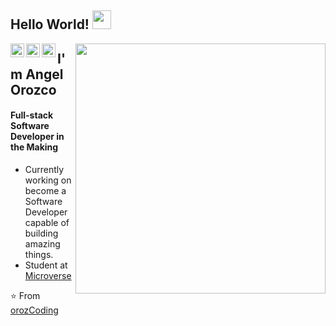 ## Hello World! <img src="https://raw.githubusercontent.com/iampavangandhi/iampavangandhi/master/gifs/Hi.gif" width="30px"></h2>
<a href="https://twitter.com/orozCoding">
  <img align="left" alt="Angel's Twitter" width="22px" src="https://cdn.jsdelivr.net/npm/simple-icons@v3/icons/twitter.svg" />
</a>
<a href="https://www.linkedin.com/in/angel-orozco-652230228/">
  <img align="left" alt="Angel's Linkdein" width="22px" src="https://cdn.jsdelivr.net/npm/simple-icons@v3/icons/linkedin.svg" />
</a>
<a href="https://github.com/orozCoding">
  <img align="left" alt="Angel's GitHub" width="22px" src="https://cdn.jsdelivr.net/npm/simple-icons@v3/icons/github.svg" />
</a>

[<img align="right" width="400" src="https://github-readme-stats.vercel.app/api?username=orozCoding&show_icons=true"/>](https://github.com/orozCoding/)

## I'm Angel Orozco
#### Full-stack Software Developer in the Making

- Currently working on become a Software Developer capable of building amazing things.
- Student at [Microverse]([https://](https://www.microverse.org/))

⭐️ From [orozCoding](https://github.com/orozCoding)
